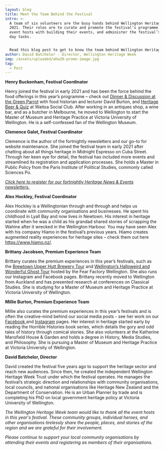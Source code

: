```yaml
---
layout: blog
title: Meet the Team Behind the Festival
intro: >-
  A team of six volunteers are the busy hands behind Wellington Heritage Week
  2021. Their roles are to curate and promote the festival’s programme, support
  event hosts with building their events, and administer the festival’s day to
  day tasks.


  Read this blog post to get to know the team behind Wellington Heritage Week 2021.
author: David Batchelor - Director, Wellington Heritage Week
img: /assets/uploaded/whw20-promo-image.jpg
tag:
  - Post
---
```

**Henry Buckenham, Festival Coordinator**

Henry joined the festival in early 2021 and has been the force behind the food offerings in this year’s programme – check out [Dinner & Discussion at the Green Parrot](https://wellingtonheritageweek.co.nz/event/dinner-discussion-at-the-green-parrot/) with food historian and lecturer David Burton, and [Heritage Beer & Quiz](https://wellingtonheritageweek.co.nz/event/waitoa-beer-and-quiz/) at Waitoa Social Club. After working in an antiques shop, a wine bar, and as a butcher in Melbourne, he moved to Wellington to start the Master of Museum and Heritage Practice at Victoria University of Wellington. He is a self-confessed fan of the Wellington Museum. 

**Clemence Galot, Festival Coordinator** 

Clemence is the author of the fortnightly newsletters and our go-to for website maintenance. She joined the festival team in early 2021 after chatting about all things heritage in Midnight Espresso on Cuba Street. Through her keen eye for detail, the festival has included more events and streamlined its registration and application processes. She holds a Master in Public Policy from the Paris Institute of Political Studies, commonly called Sciences Po.

*[Click here to register for our fortnightly Heritage News & Events newsletters.](https://mailchi.mp/37383b848d92/wellington-heritage-week-newsletter)*

**Alex Hockley, Festival Coordinator** 

Alex Hockley is a Wellingtonian through and through and helps us coordinate with community organisations and businesses. He spent his childhood in Lyall Bay and now lives in Newtown. His interest in heritage started when he was a child as his grandad shared stories of scrapping the Wahine after it wrecked in the Wellington Harbour. You may have seen Alex with his company Hiamo in the festival’s previous years. Hiamo creates augmented reality experiences for heritage sites – check them out here <https://www.hiamo.nz/>.

**Brittany Jacobsen, Premium Experience Team**

Brittany curates the premium experiences in this year’s festivals, such as the [Brewtown Upper Hutt Brewery Tour](https://wellingtonheritageweek.co.nz/event/brewtown-upper-hutt-brewery-tour/) and [Wellington’s Halloweird and Wonderful Ghost Tour](https://wellingtonheritageweek.co.nz/event/wellingtons-halloweird-and-wonderful-ghost-tour/) hosted by the Fear Factory Wellington. She also runs our Instagram and Facebook pages. Brittany recently moved to Wellington from Auckland and has presented research at conferences on Classical Studies. She is studying for a Master of Museum and Heritage Practice at Victoria University of Wellington.

**Millie Burton, Premium Experience Team**

Millie also curates the premium experiences in this year’s festivals and is often the creative-mind behind our social media posts - see her work on our [Facebook ](https://www.facebook.com/WellingtonHeritageWeek)and [Instagram](https://www.instagram.com/wellingtonheritageweek/) pages. Her interest in heritage started early by reading the Horrible Histories book series, which details the gory and odd tales of history through comical stories. She also volunteers at the Katherine Mansfield House & Garden and holds a degree in History, Media Studies, and Philosophy. She is pursuing a Master of Museum and Heritage Practice at Victoria University of Wellington.

**David Batchelor, Director** 

David created the festival five years ago to support the heritage sector and reach new audiences. Since then, he created the independent Wellington Heritage Week Trust under which the festival operates. He manages the festival’s strategic direction and relationships with community organisations, local councils, and national organisations like Heritage New Zealand and the Department of Conservation. He is an Urban Planner by trade and is completing his PhD on local government heritage policy at Victoria University of Wellington.

*The Wellington Heritage Week team would like to thank all the event hosts in this year's festival. These community groups, individual heroes, and other organisations tirelessly share the people, places, and stories of the region and we are grateful for their involvement.* 

*Please continue to support your local community organisations by attending their events and registering as members of their organisations.*